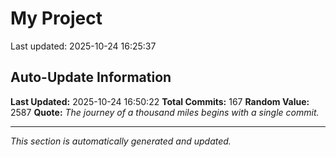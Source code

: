 # My Project


Last updated: 2025-10-24 16:25:37














































































































































































































































































































































































































































































































































































## Auto-Update Information

**Last Updated:** 2025-10-24 16:50:22
**Total Commits:** 167
**Random Value:** 2587
**Quote:** _The journey of a thousand miles begins with a single commit._

---
_This section is automatically generated and updated._